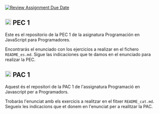[![Review Assignment Due Date](https://classroom.github.com/assets/deadline-readme-button-22041afd0340ce965d47ae6ef1cefeee28c7c493a6346c4f15d667ab976d596c.svg)](https://classroom.github.com/a/YmoFTcYq)

## <img class="flag-img" width="20px" height="auto" src="https://flagicons.lipis.dev/flags/4x3/es.svg" alt="Flag of Spain"> PEC 1 

Este es el repositorio de la PEC 1 de la asignatura Programación en JavaScript para Programadores.

Encontrarás el enunciado con los ejercicios a realizar en el fichero `README_es.md`. Sigue las indicaciones que te damos en el enunciado para realizar la PEC.

## <img class="flag-img" width="20px" height="auto" src="https://flagicons.lipis.dev/flags/4x3/es-ct.svg" alt="Flag of Catalonia"> PAC 1

Aquest és el repositori de la PAC 1 de l'assignatura Programació en Javascript per a Programadors.

Trobaràs l'enunciat amb els exercicis a realitzar en el fitxer `README_cat.md`. Segueix les indicacions que et donem en l'enunciat per a realitzar la PAC.